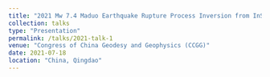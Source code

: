 ```yaml
---
title: "2021 Mw 7.4 Maduo Earthquake Rupture Process Inversion from InSAR Observations"
collection: talks
type: "Presentation"
permalink: /talks/2021-talk-1
venue: "Congress of China Geodesy and Geophysics (CCGG)"
date: 2021-07-18
location: "China, Qingdao"
---
```


